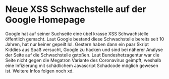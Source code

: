 # Neue XSS Schwachstelle auf der Google Homepage
Google hat auf seiner Suchseite eine übel krasse XSS Schwachstelle öffentlich gemacht. Laut Google bestand diese Schwachstelle bereits seit 10 Jahren, hat nur keiner gepeilt lol. Gestern haben dann ein paar Skript Kiddies aus Spaß versucht, Google zu hacken und sind bei näherer Analyse der Seite auf die Schwachstelle gstoßen. Laut Bundeshetzagentur war die Seite nicht gegen die Megatron Variante des Coronavirus geimpft, weshalb eine Infizierung mit schädlichem Javascript Schadcode möglich gewesen ist. Weitere Infos folgen noch xd.
